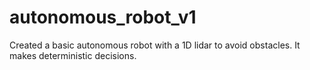 # autonomous_robot_v1

Created a basic autonomous robot with a 1D lidar to avoid obstacles. It makes deterministic decisions. 
